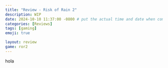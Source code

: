 ```yaml
---
title: "Review - Risk of Rain 2"
description: WIP
date: 2024-10-10 11:37:00 -0800 # put the actual time and date when complete
categories: [Reviews]
tags: [gaming]
emoji: true

layout: review
game: ror2
---
```


hola
